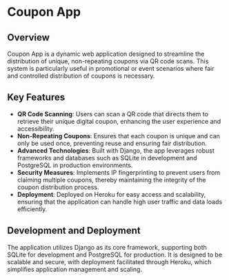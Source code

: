 # Coupon App

## Overview
Coupon App is a dynamic web application designed to streamline the distribution of unique, non-repeating coupons via QR code scans. This system is particularly useful in promotional or event scenarios where fair and controlled distribution of coupons is necessary.

## Key Features
 - **QR Code Scanning**: Users can scan a QR code that directs them to retrieve their unique digital coupon, enhancing the user experience and accessibility.
 - **Non-Repeating Coupons**: Ensures that each coupon is unique and can only be used once, preventing reuse and ensuring fair distribution.
 - **Advanced Technologies**: Built with Django, the app leverages robust frameworks and databases such as SQLite in development and PostgreSQL in production environments.
 - **Security Measures**: Implements IP fingerprinting to prevent users from claiming multiple coupons, thereby maintaining the integrity of the coupon distribution process.
 - **Deployment**: Deployed on Heroku for easy access and scalability, ensuring that the application can handle high user traffic and data loads efficiently.

## Development and Deployment
The application utilizes Django as its core framework, supporting both SQLite for development and PostgreSQL for production. It is designed to be scalable and secure, with deployment facilitated through Heroku, which simplifies application management and scaling.
